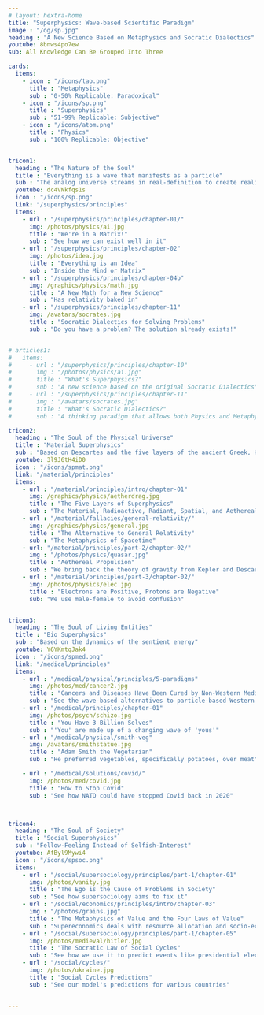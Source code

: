 ```yaml
---
# layout: hextra-home
title: "Superphysics: Wave-based Scientific Paradigm"
image : "/og/sp.jpg"
heading : "A New Science Based on Metaphysics and Socratic Dialectics"
youtube: 8bnws4po7ew
sub: All Knowledge Can Be Grouped Into Three

cards:
  items:
    - icon : "/icons/tao.png"
      title : "Metaphysics"
      sub : "0-50% Replicable: Paradoxical"
    - icon : "/icons/sp.png"
      title : "Superphysics"
      sub : "51-99% Replicable: Subjective"
    - icon : "/icons/atom.png"
      title : "Physics"
      sub : "100% Replicable: Objective"


tricon1:
  heading : "The Nature of the Soul"
  title : "Everything is a wave that manifests as a particle"
  sub : "The analog universe streams in real-definition to create reality"
  youtube: dc4VNkfqs1s
  icon : "/icons/sp.png"
  link: "/superphysics/principles"
  items:
    - url : "/superphysics/principles/chapter-01/"
      img: /photos/physics/ai.jpg 
      title : "We're in a Matrix!"
      sub : "See how we can exist well in it"
    - url : "/superphysics/principles/chapter-02"
      img: /photos/idea.jpg 
      title : "Everything is an Idea"
      sub : "Inside the Mind or Matrix"
    - url : "/superphysics/principles/chapter-04b"
      img: /graphics/physics/math.jpg
      title : "A New Math for a New Science"
      sub : "Has relativity baked in"
    - url : "/superphysics/principles/chapter-11"
      img: /avatars/socrates.jpg     
      title : "Socratic Dialectics for Solving Problems"
      sub : "Do you have a problem? The solution already exists!"


# articles1:
#   items:
#     - url : "/superphysics/principles/chapter-10"
#       img : "/photos/physics/ai.jpg" 
#       title : "What's Superphysics?"
#       sub : "A new science based on the original Socratic Dialectics"
#     - url : "/superphysics/principles/chapter-11"
#       img : "/avatars/socrates.jpg" 
#       title : "What's Socratic Dialectics?"
#       sub : "A thinking paradigm that allows both Physics and Metaphysics"

tricon2:
  heading : "The Soul of the Physical Universe"
  title : "Material Superphysics"
  sub : "Based on Descartes and the five layers of the ancient Greek, Hindus, and Chinese"
  youtube: 3l9J6tH4iD0
  icon : "/icons/spmat.png"
  link: "/material/principles"
  items:
    - url : "/material/principles/intro/chapter-01"
      img: /graphics/physics/aetherdrag.jpg
      title : "The Five Layers of Superphysics"
      sub : "The Material, Radioactive, Radiant, Spatial, and Aethereal"
    - url : "/material/fallacies/general-relativity/"
      img: /graphics/physics/general.jpg
      title : "The Alternative to General Relativity"
      sub : "The Metaphysics of Spacetime"
    - url: "/material/principles/part-2/chapter-02/"
      img : "/photos/physics/quasar.jpg"
      title : "Aethereal Propulsion"
      sub : "We bring back the theory of gravity from Kepler and Descartes"
    - url : "/material/principles/part-3/chapter-02/"
      img: /photos/physics/elec.jpg
      title : "Electrons are Positive, Protons are Negative"
      sub: "We use male-female to avoid confusion"


tricon3:
  heading : "The Soul of Living Entities"
  title : "Bio Superphysics"
  sub : "Based on the dynamics of the sentient energy"
  youtube: Y6YKmtqJak4
  icon : "/icons/spmed.png"
  link: "/medical/principles"
  items:
    - url : "/medical/physical/principles/5-paradigms"
      img: /photos/med/cancer2.jpg
      title : "Cancers and Diseases Have Been Cured by Non-Western Medicine"
      sub : "See the wave-based alternatives to particle-based Western Medicine"
    - url : "/medical/principles/chapter-01"
      img: /photos/psych/schizo.jpg 
      title : "You Have 3 Billion Selves"
      sub : "'You' are made up of a changing wave of 'yous'"
    - url : "/medical/physical/smith-veg"
      img: /avatars/smithstatue.jpg 
      title : "Adam Smith the Vegetarian"
      sub : "He preferred vegetables, specifically potatoes, over meat"

    - url : "/medical/solutions/covid/"
      img: /photos/med/covid.jpg 
      title : "How to Stop Covid"
      sub : "See how NATO could have stopped Covid back in 2020"



tricon4:
  heading : "The Soul of Society"
  title : "Social Superphysics"
  sub : "Fellow-Feeling Instead of Selfish-Interest"
  youtube: AfByl9Mywi4
  icon : "/icons/spsoc.png"  
  items:
    - url : "/social/supersociology/principles/part-1/chapter-01"
      img: /photos/vanity.jpg 
      title : "The Ego is the Cause of Problems in Society"
      sub : "See how supersociology aims to fix it"
    - url : "/social/economics/principles/intro/chapter-03"
      img : "/photos/grains.jpg" 
      title : "The Metaphysics of Value and the Four Laws of Value"
      sub : "Supereconomics deals with resource allocation and socio-economic issues"
    - url : "/social/supersociology/principles/part-1/chapter-05"
      img: /photos/medieval/hitler.jpg 
      title : "The Socratic Law of Social Cycles"
      sub : "See how we use it to predict events like presidential elections and recessions"
    - url : "/social/cycles/"
      img: /photos/ukraine.jpg      
      title : "Social Cycles Predictions"
      sub : "See our model's predictions for various countries"


---
```




